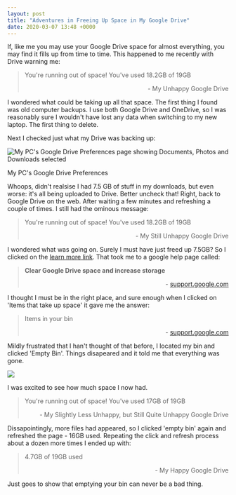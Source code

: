 ```yaml
---
layout: post
title: "Adventures in Freeing Up Space in My Google Drive"
date: 2020-03-07 13:48 +0000
---
```


If, like me you may use your Google Drive space for almost everything, you may find it fills up from time to time. This happened to me recently with Drive warning me:

> You're running out of space! You've used 18.2GB of 19GB
> 
> <p style="text-align:right;">- My Unhappy Google Drive</p>

I wondered what could be taking up all that space. The first thing I found was old computer backups. I use both Google Drive and OneDrive, so I was reasonably sure I wouldn't have lost any data when switching to my new laptop. The first thing to delete.

Next I checked just what my Drive was backing up:

![My PC's Google Drive Preferences page showing Documents, Photos and Downloads selected](https://joshsblogaboutstuff.files.wordpress.com/2020/03/image.png?w=802)

My PC's Google Drive Preferences

Whoops, didn't realsise I had 7.5 GB of stuff in my downloads, but even worse: it's all being uploaded to Drive. Better uncheck that! Right, back to Google Drive on the web. After waiting a few minutes and refreshing a couple of times. I still had the ominous message:

> You're running out of space! You've used 18.2GB of 19GB
> 
> <p style="text-align:right;">- My Still Unhappy Google Drive</p>

I wondered what was going on. Surely I must have just freed up 7.5GB? So I clicked on the [learn more link](https://support.google.com/drive/answer/6374270?hl=en-GB). That took me to a google help page called:

> **Clear Google Drive space and increase storage**
> 
> <p style="text-align:right;">- <a href="https://support.google.com/drive/answer/6374270?hl=en-GB">support.google.com</a></p>

I thought I must be in the right place, and sure enough when I clicked on 'Items that take up space' it gave me the answer:

> Items in your bin
> 
> <p style="text-align:right;">- <a href="https://support.google.com/drive/answer/6374270?hl=en-GB#zippy=%2Citems-that-take-up-space">support.google.com</a></p>

Mildly frustrated that I han't thought of that before, I located my bin and clicked 'Empty Bin'. Things disapeared and it told me that everything was gone.

![](https://joshsblogaboutstuff.files.wordpress.com/2020/03/image-3.png?w=550)

I was excited to see how much space I now had.

> You're running out of space! You've used 17GB of 19GB
> 
> <p style="text-align:right;">- My Slightly Less Unhappy, but Still Quite Unhappy Google Drive</p>

Dissapointingly, more files had appeared, so I clicked 'empty bin' again and refreshed the page - 16GB used. Repeating the click and refresh process about a dozen more times I ended up with:

> 4.7GB of 19GB used
> 
> <p style="text-align:right;">- My Happy Google Drive</p>

Just goes to show that emptying your bin can never be a bad thing.
